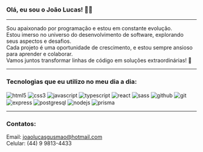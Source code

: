 ### Olá, eu sou o João Lucas! ✋🏻
<hr>
<div style="display: inline_block">
Sou apaixonado por programação e estou em constante evolução.<br/> Estou imerso no universo do desenvolvimento de software, explorando seus aspectos e desafios.<br/> Cada projeto é uma oportunidade de crescimento, e estou sempre ansioso para aprender e colaborar.<br/> Vamos juntos transformar linhas de código em soluções extraordinárias! 🚀
</div>

<hr>

### Tecnologias que eu utilizo no meu dia a dia:
<div style="display: inline_block">
<img align="center" alt="html5" src="https://img.shields.io/badge/HTML5-E34F26?style=for-the-badge&logo=html5&logoColor=white">
<img align="center" alt="css3" src="https://img.shields.io/badge/CSS3-1572B6?style=for-the-badge&logo=css3&logoColor=white">
<img align="center" alt="javascript" src="https://img.shields.io/badge/JavaScript-F7DF1E?style=for-the-badge&logo=javascript&logoColor=black">
<img align="center" alt="typescript" src="https://img.shields.io/badge/TypeScript-007ACC?style=for-the-badge&logo=typescript&logoColor=white">
<img align="center" alt="react" src="https://img.shields.io/badge/React-20232A?style=for-the-badge&logo=react&logoColor=61DAFB">
<img align="center" alt="sass" src="https://img.shields.io/badge/Sass-CC6699?style=for-the-badge&logo=sass&logoColor=white">
<img align="center" alt="github" src="https://img.shields.io/badge/GitHub-100000?style=for-the-badge&logo=github&logoColor=white">
<img align="center" alt="git" src="https://img.shields.io/badge/GIT-E44C30?style=for-the-badge&logo=git&logoColor=white">
<img align="center" alt="express" src="https://img.shields.io/badge/Express.js-404D59?style=for-the-badge">
<img align="center" alt="postgresql" src="https://img.shields.io/badge/PostgreSQL-316192?style=for-the-badge&logo=postgresql&logoColor=white">
<img align="center" alt="nodejs" src="https://img.shields.io/badge/Node.js-43853D?style=for-the-badge&logo=node.js&logoColor=white">
<img align="center" alt="prisma" src="https://img.shields.io/badge/Prisma-3982CE?style=for-the-badge&logo=Prisma&logoColor=white">
</div>

<hr>

### Contatos:
Email: joaolucasgusmao@hotmail.com<br/>
Celular: (44) 9 9813-4433<br/>
